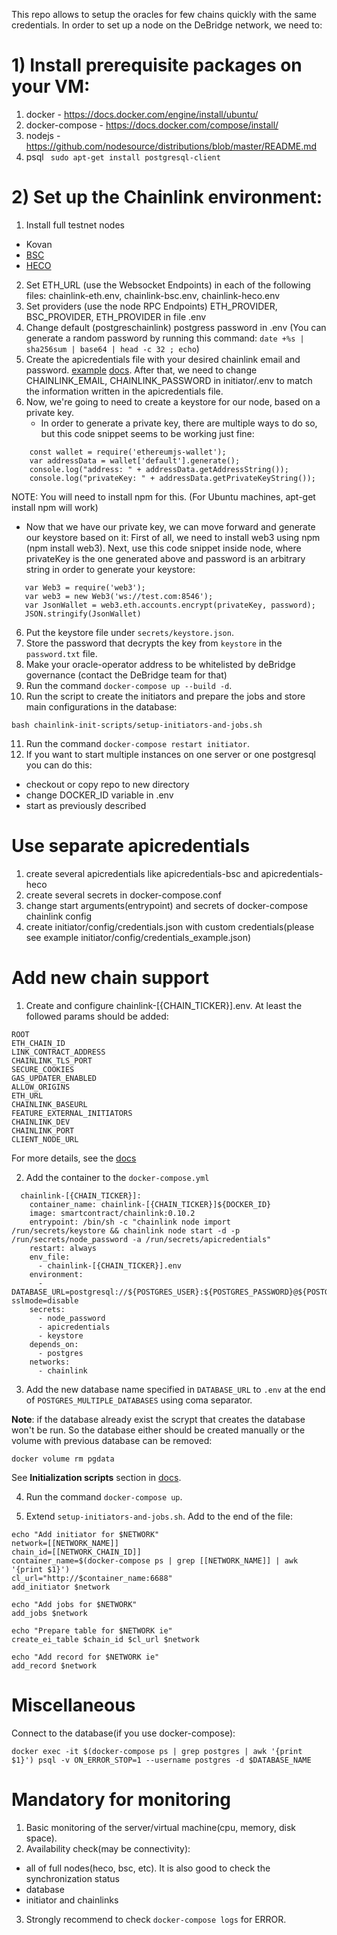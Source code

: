 This repo allows to setup the oracles for few chains quickly with the same credentials.
In order to set up a node on the DeBridge network, we need to:

# 1) Install prerequisite packages on your VM: 

  1. docker 
    - https://docs.docker.com/engine/install/ubuntu/
  2. docker-compose 
    - https://docs.docker.com/compose/install/
  3. nodejs 
    - https://github.com/nodesource/distributions/blob/master/README.md
  5. psql
    ``` sudo apt-get install postgresql-client```

# 2) Set up the Chainlink environment:
1. Install full testnet nodes
  - Kovan 
  - [BSC](https://docs.binance.org/smart-chain/developer/fullnode.html)
  - [HECO](https://docs.hecochain.com/#/dev/install)
2. Set ETH_URL (use the Websocket Endpoints) in each of the following files: chainlink-eth.env, chainlink-bsc.env, chainlink-heco.env
3. Set providers (use the node RPC Endpoints) ETH_PROVIDER, BSC_PROVIDER, ETH_PROVIDER in file .env
4. Change default (postgreschainlink) postgress password in .env (You can generate a random password by running this command: ``` date +%s | sha256sum | base64 | head -c 32 ; echo ```)
5. Create the apicredentials file with your desired chainlink email and password. [example](https://github.com/debridge-finance/debridge-launcher/blob/master/apicredentials.example) [docs](https://docs.chain.link/docs/miscellaneous/#use-password-and-api-files-on-startup). After that, we need to change CHAINLINK_EMAIL, CHAINLINK_PASSWORD in initiator/.env to match the information written in the apicredentials file.
6. Now, we're going to need to create a keystore for our node, based on a private key.
   - In order to generate a private key, there are multiple ways to do so, but this code snippet seems to be working just fine:
``` 
    const wallet = require('ethereumjs-wallet');
    var addressData = wallet['default'].generate();
    console.log("address: " + addressData.getAddressString());
    console.log("privateKey: " + addressData.getPrivateKeyString()); 
```
  NOTE: You will need to install npm for this. (For Ubuntu machines, apt-get install npm will work)
  - Now that we have our private key, we can move forward and generate our keystore based on it:
    First of all, we need to install web3 using npm (npm install web3).
    Next, use this code snippet inside node, where privateKey is the one generated above and password is an arbitrary string in order to generate your keystore:
```
   var Web3 = require('web3');
   var web3 = new Web3('ws://test.com:8546');
   var JsonWallet = web3.eth.accounts.encrypt(privateKey, password);
   JSON.stringify(JsonWallet)
```
6. Put the keystore file under `secrets/keystore.json`.
7. Store the password that decrypts the key from `keystore` in the `password.txt` file.
8. Make your oracle-operator address to be whitelisted by deBridge governance (contact the DeBridge team for that)
9. Run the command `docker-compose up --build -d`.
10. Run the script to create the initiators and prepare the jobs and store main configurations in the database:
```
bash chainlink-init-scripts/setup-initiators-and-jobs.sh
```
11. Run the command `docker-compose restart initiator`.
12. If you want to start multiple instances on one server or one postgresql you can do this:
  - checkout or copy repo to new directory
  - change DOCKER_ID variable in .env
  - start as previously described

# Use separate apicredentials

1. create several apicredentials like apicredentials-bsc and apicredentials-heco
2. create several secrets in docker-compose.conf
3. change start arguments(entrypoint) and secrets of docker-compose chainlink config
4. create initiator/config/credentials.json with custom credentials(please see example initiator/config/credentials_example.json)

# Add new chain support

1. Create and configure chainlink-[{CHAIN_TICKER}].env. At least the followed params should be added:

```
ROOT
ETH_CHAIN_ID
LINK_CONTRACT_ADDRESS
CHAINLINK_TLS_PORT
SECURE_COOKIES
GAS_UPDATER_ENABLED
ALLOW_ORIGINS
ETH_URL
CHAINLINK_BASEURL
FEATURE_EXTERNAL_INITIATORS
CHAINLINK_DEV
CHAINLINK_PORT
CLIENT_NODE_URL
```

For more details, see the [docs](https://docs.chain.link/docs/configuration-variables)

2. Add the container to the `docker-compose.yml`

```
  chainlink-[{CHAIN_TICKER}]:
    container_name: chainlink-[{CHAIN_TICKER}]${DOCKER_ID}
    image: smartcontract/chainlink:0.10.2
    entrypoint: /bin/sh -c "chainlink node import /run/secrets/keystore && chainlink node start -d -p /run/secrets/node_password -a /run/secrets/apicredentials"
    restart: always
    env_file:
      - chainlink-[{CHAIN_TICKER}].env
    environment:
      - DATABASE_URL=postgresql://${POSTGRES_USER}:${POSTGRES_PASSWORD}@${POSTGRES_HOST}:${POSTGRES_PORT}/${HECO_DATABASE}?sslmode=disable
    secrets:
      - node_password
      - apicredentials
      - keystore
    depends_on:
      - postgres
    networks:
      - chainlink
```

3. Add the new database name specified in `DATABASE_URL` to `.env` at the end of `POSTGRES_MULTIPLE_DATABASES` using coma separator.

**Note**: if the database already exist the scrypt that creates the database won't be run. So the database either should be created manually or the volume with previous database can be removed:

```
docker volume rm pgdata
```

See **Initialization scripts** section in [docs](https://hub.docker.com/_/postgres).

4. Run the command `docker-compose up`.

5. Extend `setup-initiators-and-jobs.sh`. Add to the end of the file:

```
echo "Add initiator for $NETWORK"
network=[[NETWORK_NAME]]
chain_id=[[NETWORK_CHAIN_ID]]
container_name=$(docker-compose ps | grep [[NETWORK_NAME]] | awk '{print $1}')
cl_url="http://$container_name:6688"
add_initiator $network

echo "Add jobs for $NETWORK"
add_jobs $network

echo "Prepare table for $NETWORK ie"
create_ei_table $chain_id $cl_url $network

echo "Add record for $NETWORK ie"
add_record $network
```


# Miscellaneous

Connect to the database(if you use docker-compose):

```
docker exec -it $(docker-compose ps | grep postgres | awk '{print $1}') psql -v ON_ERROR_STOP=1 --username postgres -d $DATABASE_NAME
```


# Mandatory for monitoring

1. Basic monitoring of the server/virtual machine(cpu, memory, disk space).
2. Availability check(may be connectivity):
  - all of full nodes(heco, bsc, etc). It is also good to check the synchronization status
  - database
  - initiator and chainlinks
3. Strongly recommend to check `docker-compose logs` for ERROR.
